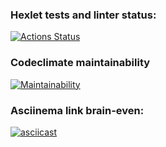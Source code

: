 ### Hexlet tests and linter status:
[![Actions Status](https://github.com/pilgrim-nord/python-project-49/actions/workflows/hexlet-check.yml/badge.svg)](https://github.com/pilgrim-nord/python-project-49/actions)

### Codeclimate maintainability 
[![Maintainability](https://api.codeclimate.com/v1/badges/4f012ef14d09f68b0c08/maintainability)](https://codeclimate.com/github/pilgrim-nord/python-project-49/maintainability)

### Asciinema link brain-even:
[![asciicast](https://asciinema.org/a/CMk3tEDgZzJQbcY9m1gy8yanj.svg)](https://asciinema.org/a/CMk3tEDgZzJQbcY9m1gy8yanj)